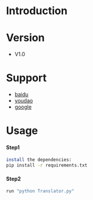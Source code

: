 # Introduction


# Version
- V1.0

# Support
- [baidu](https://fanyi.baidu.com/)
- [youdao](http://fanyi.youdao.com/)
- [google](https://translate.google.cn/)

# Usage
#### Step1
```sh
install the dependencies:
pip install -r requirements.txt
```
#### Step2
```sh
run "python Translator.py"
```